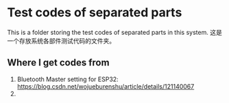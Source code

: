 # Test codes of separated parts

This is a folder storing the test codes of separated parts in this system.
这是一个存放系统各部件测试代码的文件夹。

## Where I get codes from

1. Bluetooth Master setting for ESP32: https://blog.csdn.net/wojueburenshu/article/details/121140067
2. 
